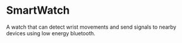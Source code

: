 # SmartWatch
A watch that can detect wrist movements and send signals to nearby devices using low energy bluetooth.
